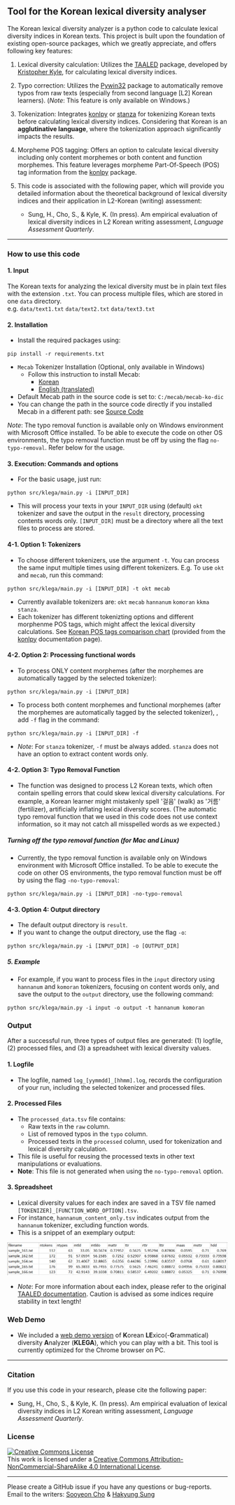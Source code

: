 ## Tool for the Korean lexical diversity analyser

The Korean lexical diversity analyzer is a python code to calculate lexical diversity indices in Korean texts. This project is built upon the foundation of existing open-source packages, which we greatly appreciate, and offers following key features:

1. Lexical diversity calculation: Utilizes the [TAALED](https://lcr-ads-lab.github.io/TAALED/) package, developed by [Kristopher Kyle](https://kristopherkyle.github.io/professional-webpage/), for calculating lexical diversity indices.

2. Typo correction: Utilizes the [Pywin32](https://github.com/mhammond/pywin32) package to automatically remove typos from raw texts (especially from second language [L2] Korean learners). (*Note*: This feature is only available on Windows.)

3. Tokenization: Integrates [konlpy](https://konlpy.org/en/latest/) or [stanza](https://stanfordnlp.github.io/stanza/tokenize.html) for tokenizing Korean texts before calculating lexical diversity indices. Considering that Korean is an **agglutinative language**, where the tokenization approach significantly impacts the results.

4. Morpheme POS tagging: Offers an option to calculate lexical diversity including only content morphemes or both content and function morphemes. This feature leverages morpheme Part-Of-Speech (POS) tag information from the [konlpy](https://konlpy.org/en/latest/) package.

5. This code is associated with the following paper, which will provide you detailed information about the theoretical background of lexical diversity indices and their application in L2-Korean (writing) assessment:

    - Sung, H., Cho, S., & Kyle, K. (In press). Am empirical evaluation of lexical diversity indices in L2 Korean writing assessment, *Language Assessment Quarterly*.

------------

### How to use this code

#### 1. Input

The Korean texts for analyzing the lexical diversity must be in plain text files with the extension ```.txt```.
You can process multiple files, which are stored in one ```data``` directory.  
e.g. ```data/text1.txt``` ```data/text2.txt``` ```data/text3.txt```

#### 2. Installation

- Install the required packages using:
```
pip install -r requirements.txt
```

- `Mecab` Tokenizer Installation (Optional, only available in Windows)
    - Follow this instruction to install Mecab: 
        - [Korean](https://uwgdqo.tistory.com/363)
        - [English (translated)](https://uwgdqo-tistory-com.translate.goog/363?_x_tr_sl=ko&_x_tr_tl=en&_x_tr_hl=ko&_x_tr_pto=wapp)
- Default Mecab path in the source code is set to: `C:/mecab/mecab-ko-dic`
- You can change the path in the source code directly if you installed Mecab in a different path: see [Source Code](https://github.com/hksyir/klega_lexdiv/blob/2e0d1a8b8bf03abfdbce62d445ce03d7a45fcf09/src/korean_tokenizer.py#L)

*Note*: The typo removal function is available only on Windows environment with Microsoft Office installed. To be able to execute the code on other OS environments, the typo removal function must be off by using the flag ```no-typo-removal```. Refer below for the usage.

#### 3. Execution: Commands and options

- For the basic usage, just run:

```
python src/klega/main.py -i [INPUT_DIR]
```

- This will process your texts in your ```INPUT_DIR``` using (default) ```okt``` tokenizer and save the output in the ```result``` directory, processing contents words only. ```[INPUT_DIR]``` must be a directory where all the text files to process are stored.  

#### 4-1. Option 1: Tokenizers

- To choose different tokenizers, use the argument ```-t```. You can process the same input multiple times using different tokenizers. E.g. To use ```okt``` and ```mecab```, run this command:

```
python src/klega/main.py -i [INPUT_DIR] -t okt mecab
```
- Currently available tokenizers are: ```okt``` ```mecab``` ```hannanum``` ```komoran``` ```kkma``` ```stanza```.
- Each tokenizer has different tokenizting options and different morphenme POS tags, which might affect the lexical diversity calculations. See [Korean POS tags comparison chart](https://docs.google.com/spreadsheets/d/1OGAjUvalBuX-oZvZ_-9tEfYD2gQe7hTGsgUpiiBSXI8/edit#gid=0) (provided from the [konlpy](https://konlpy.org/en/latest/) documentation page).

#### 4-2. Option 2: Processing functional words

- To process ONLY content morphemes (after the morphemes are automatically tagged by the selected tokenizer):

```
python src/klega/main.py -i [INPUT_DIR]
```

- To process both content morphemes and functional morphemes (after the morphemes are automatically tagged by the selected tokenizer), , add ```-f``` flag in the command:

```
python src/klega/main.py -i [INPUT_DIR] -f
```

- *Note*: For ```stanza``` tokenizer, ```-f``` must be always added. ```stanza``` does not have an option to extract content words only.

#### 4-2. Option 3: Typo Removal Function

- The function was designed to process L2 Korean texts, which often contain spelling errors that could skew lexical diversity calculations. For example, a Korean learner might mistakenly spell '걸음' (walk) as '거름' (fertilizer), artificially inflating lexical diversity scores. (The automatic typo removal function that we used in this code does not use context information, so it may not catch all misspelled words as we expected.)


##### Turning off the typo removal function (for Mac and Linux)
- Currently, the typo removal function is available only on Windows environment with Microsoft Office installed. To be able to execute the code on other OS environments, the typo removal function must be off by using the flag ```-no-typo-removal```:

```
python src/klega/main.py -i [INPUT_DIR] -no-typo-removal
```

#### 4-3. Option 4: Output directory

- The default output directory is ```result```.
- If you want to change the output directory, use the flag ```-o```:

```
python src/klega/main.py -i [INPUT_DIR] -o [OUTPUT_DIR]
```

##### 5. Example

- For example, if you want to process files in the `input` directory using `hannanum` and `komoran` tokenizers, focusing on content words only, and save the output to the `output` directory, use the following command:

```
python src/klega/main.py -i input -o output -t hannanum komoran
```

### Output
After a successful run, three types of output files are generated: (1) logfile, (2) processed files, and (3) a spreadsheet with lexical diversity values.

#### 1. Logfile
- The logfile, named `log_[yymmdd]_[hhmm].log`, records the configuration of your run, including the selected tokenizer and processed files.

#### 2. Processed Files
- The `processed_data.tsv` file contains:
    - Raw texts in the `raw` column.
    - List of removed typos in the `typo` column.
    - Processed texts in the `processed` column, used for tokenization and lexical diversity calculation.
- This file is useful for reusing the processed texts in other text manipulations or evaluations.
- **Note**: This file is not generated when using the `no-typo-removal` option.

#### 3. Spreadsheet
- Lexical diversity values for each index are saved in a TSV file named `[TOKENIZER]_[FUNCTION_WORD_OPTION].tsv`.
- For instance, `hannanum_content_only.tsv` indicates output from the `hannanum` tokenizer, excluding function words.
- This is a snippet of an exemplary output:

![](image/result.png)

- *Note*: For more information about each index, please refer to the original [TAALED documentation](https://lcr-ads-lab.github.io/TAALED/). Caution is advised as some indices require stability in text length!


### Web Demo

- We included a [web demo version](http://sooyeoncho.pythonanywhere.com) of **K**orean **LE**xico(-**G**rammatical) diversity **A**nalyzer (**KLEGA**), which you can play with a bit. This tool is currently optimized for the Chrome browser on PC.

-----------

### Citation

If you use this code in your research, please cite the following paper:

- Sung, H., Cho, S., & Kyle, K. (In press). Am empirical evaluation of lexical diversity indices in L2 Korean writing assessment, *Language Assessment Quarterly*.


### License
<a rel="license" href="http://creativecommons.org/licenses/by-nc-sa/4.0/"><img alt="Creative Commons License" style="border-width:0" src="https://i.creativecommons.org/l/by-nc-sa/4.0/88x31.png" /></a><br />This work is licensed under a <a rel="license" href="http://creativecommons.org/licenses/by-nc-sa/4.0/">Creative Commons Attribution-NonCommercial-ShareAlike 4.0 International License</a>.

---------------

Please create a GitHub issue if you have any questions or bug-reports.  
Email to the writers: [Sooyeon Cho](mailto:sooyeon.cho@uzh.ch) & [Hakyung Sung](mailto:hsung@uoregon.edu)
